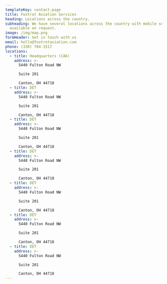 ```yaml
---
templateKey: contact-page
title: Foxtrot Aviation Services
heading: Locations across the country.
subheading: We have several locations across the country with mobile services
  available on request.
image: /img/map.png
formHeader: Get in touch with us
email: hello@foxtrotaviation.com
phone: (330) 704-1517
locations:
  - title: Headquarters (CAK)
    address: >-
      5440 Fulton Road NW

      Suite 201

      Canton, OH 44718
  - title: DET
    address: >-
      5440 Fulton Road NW

      Suite 201

      Canton, OH 44718
  - title: DET
    address: >-
      5440 Fulton Road NW

      Suite 201

      Canton, OH 44718
  - title: DET
    address: >-
      5440 Fulton Road NW

      Suite 201

      Canton, OH 44718
  - title: DET
    address: >-
      5440 Fulton Road NW

      Suite 201

      Canton, OH 44718
  - title: DET
    address: >-
      5440 Fulton Road NW

      Suite 201

      Canton, OH 44718
  - title: DET
    address: >-
      5440 Fulton Road NW

      Suite 201

      Canton, OH 44718
---
```

